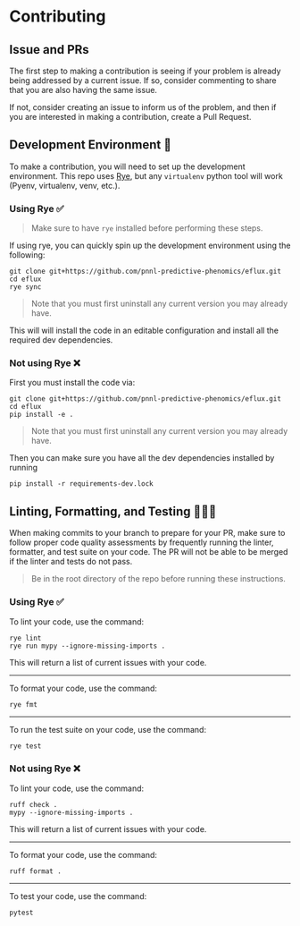 # Contributing

## Issue and PRs

The first step to making a contribution is seeing if your problem is already being addressed by a current issue. If so, consider commenting to share that you are also having the same issue. 

If not, consider creating an issue to inform us of the problem, and then if you are interested in making a contribution, create a Pull Request.

## Development Environment 👷

To make a contribution, you will need to set up the development environment. This repo uses [Rye](https://github.com/astral-sh/rye), but any `virtualenv` python tool will work (Pyenv, virtualenv, venv, etc.). 

### Using Rye ✅

> Make sure to have `rye` installed before performing these steps.

If using rye, you can quickly spin up the development environment using the following:

```shell
git clone git+https://github.com/pnnl-predictive-phenomics/eflux.git
cd eflux
rye sync
```
> Note that you must first uninstall any current version you may already have.

This will will install the code in an editable configuration and install all the required dev dependencies.

### Not using Rye ❌

First you must install the code via:
```shell
git clone git+https://github.com/pnnl-predictive-phenomics/eflux.git
cd eflux
pip install -e .
```
> Note that you must first uninstall any current version you may already have.

Then you can make sure you have all the dev dependencies installed by running
```shell
pip install -r requirements-dev.lock
```

## Linting, Formatting, and Testing 🧹🎨🧪

When making commits to your branch to prepare for your PR, make sure to follow proper code quality assessments by frequently running the linter, formatter, and test suite on your code. The PR will not be able to be merged if the linter and tests do not pass. 

> Be in the root directory of the repo before running these instructions.

### Using Rye ✅

To lint your code, use the command:
```shell
rye lint
rye run mypy --ignore-missing-imports .
```
This will return a list of current issues with your code.

---
To format your code, use the command:
```shell
rye fmt
```

---
To run the test suite on your code, use the command:
```bash
rye test
```

### Not using Rye ❌

To lint your code, use the command:
```shell
ruff check .
mypy --ignore-missing-imports .
```
This will return a list of current issues with your code.

---
To format your code, use the command:
```shell
ruff format .
```

---
To test your code, use the command:
```shell
pytest
```

